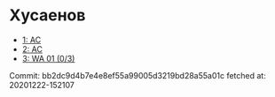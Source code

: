 # Хусаенов
- [1: AC](1.md)
- [2: AC](2.md)
- [3: WA 01 (0/3)](3.md)

Commit: bb2dc9d4b7e4e8ef55a99005d3219bd28a55a01c
 fetched at: 20201222-152107
